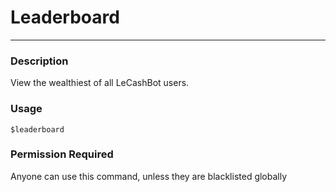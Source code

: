 # Leaderboard
---
### Description
View the wealthiest of all LeCashBot users.
### Usage
```
$leaderboard
```
### Permission Required
Anyone can use this command, unless they are blacklisted globally
